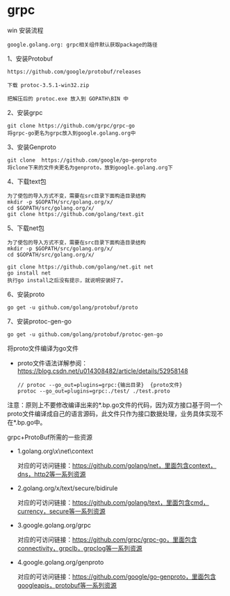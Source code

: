 # grpc
win 安装流程

    google.golang.org: grpc相关组件默认获取package的路径
1、安装Protobuf

    https://github.com/google/protobuf/releases

    下载 protoc-3.5.1-win32.zip

    把解压后的 protoc.exe 放入到 GOPATH\BIN 中
    
2、安装grpc

    git clone https://github.com/grpc/grpc-go
    将grpc-go更名为grpc放入到google.golang.org中

3、安装Genproto

    git clone  https://github.com/google/go-genproto
    将clone下来的文件夹更名为genproto，放到google.golang.org下  
     
4、下载text包

    为了使包的导入方式不变，需要在src目录下面构造目录结构
    mkdir -p $GOPATH/src/golang.org/x/
    cd $GOPATH/src/golang.org/x/
    git clone https://github.com/golang/text.git    
    
5、下载net包

    为了使包的导入方式不变，需要在src目录下面构造目录结构
    mkdir -p $GOPATH/src/golang.org/x/
    cd $GOPATH/src/golang.org/x/
    
    git clone https://github.com/golang/net.git net
    go install net
    执行go install之后没有提示，就说明安装好了。    
6、安装proto

    go get -u github.com/golang/protobuf/proto

7、安装protoc-gen-go

    go get -u github.com/golang/protobuf/protoc-gen-go  
    
   
    
将proto文件编译为go文件
- proto文件语法详解参阅：https://blog.csdn.net/u014308482/article/details/52958148

      // protoc --go_out=plugins=grpc:{输出目录}  {proto文件}
      protoc --go_out=plugins=grpc:./test/ ./test.proto
    
注意：原则上不要修改编译出来的*.bp.go文件的代码，因为双方接口基于同一个proto文件编译成自己的语言源码，此文件只作为接口数据处理，业务具体实现不在*.bp.go中。
    
grpc+ProtoBuf所需的一些资源 

-   1.golang.org\x\net\context

    对应的可访问链接：https://github.com/golang/net，里面包含context，dns，http2等一系列资源

-  2.golang.org/x/text/secure/bidirule

    对应的可访问链接：https://github.com/golang/text，里面包含cmd，currency，secure等一系列资源

-  3.google.golang.org/grpc

    对应的可访问链接：https://github.com/grpc/grpc-go，里面包含connectivity，grpclb，grpclog等一系列资源

-  4.google.golang.org/genproto

    对应的可访问链接：https://github.com/google/go-genproto，里面包含googleapis，protobuf等一系列资源   